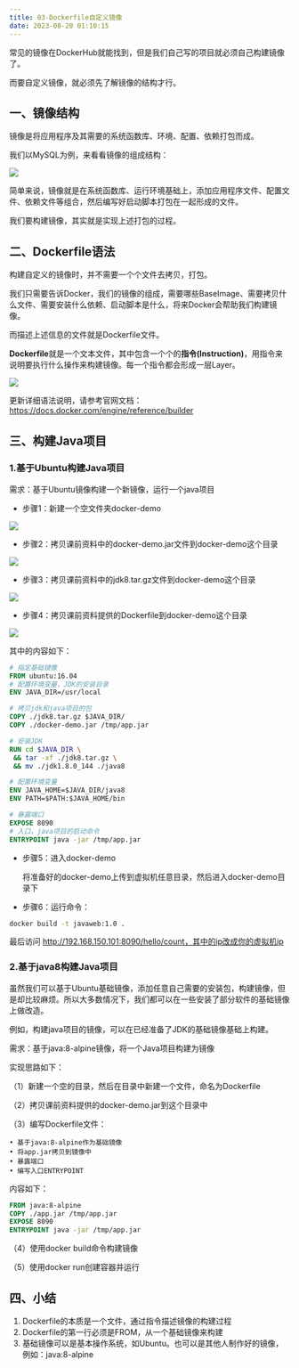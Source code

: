 ```yaml
---
title: 03-Dockerfile自定义镜像
date: 2023-08-20 01:10:15
---
```


常见的镜像在DockerHub就能找到，但是我们自己写的项目就必须自己构建镜像了。

而要自定义镜像，就必须先了解镜像的结构才行。

## 一、镜像结构

镜像是将应用程序及其需要的系统函数库、环境、配置、依赖打包而成。

我们以MySQL为例，来看看镜像的组成结构：

![](https://lhplanet-1316168555.cos.ap-beijing.myqcloud.com/obsidian/202308200142569.png)

简单来说，镜像就是在系统函数库、运行环境基础上，添加应用程序文件、配置文件、依赖文件等组合，然后编写好启动脚本打包在一起形成的文件。

我们要构建镜像，其实就是实现上述打包的过程。

## 二、Dockerfile语法

构建自定义的镜像时，并不需要一个个文件去拷贝，打包。

我们只需要告诉Docker，我们的镜像的组成，需要哪些BaseImage、需要拷贝什么文件、需要安装什么依赖、启动脚本是什么，将来Docker会帮助我们构建镜像。

而描述上述信息的文件就是Dockerfile文件。

**Dockerfile**就是一个文本文件，其中包含一个个的**指令(Instruction)**，用指令来说明要执行什么操作来构建镜像。每一个指令都会形成一层Layer。

![](https://lhplanet-1316168555.cos.ap-beijing.myqcloud.com/obsidian/202308200142025.png)

更新详细语法说明，请参考官网文档： https://docs.docker.com/engine/reference/builder

## 三、构建Java项目

### 1.基于Ubuntu构建Java项目

需求：基于Ubuntu镜像构建一个新镜像，运行一个java项目

- 步骤1：新建一个空文件夹docker-demo

![](https://lhplanet-1316168555.cos.ap-beijing.myqcloud.com/obsidian/202308200143887.png)

- 步骤2：拷贝课前资料中的docker-demo.jar文件到docker-demo这个目录

![](https://lhplanet-1316168555.cos.ap-beijing.myqcloud.com/obsidian/202308200143923.png)

- 步骤3：拷贝课前资料中的jdk8.tar.gz文件到docker-demo这个目录

![](https://lhplanet-1316168555.cos.ap-beijing.myqcloud.com/obsidian/202308200144741.png)

- 步骤4：拷贝课前资料提供的Dockerfile到docker-demo这个目录

![](https://lhplanet-1316168555.cos.ap-beijing.myqcloud.com/obsidian/202308200144247.png)

  其中的内容如下：

```dockerfile
# 指定基础镜像
FROM ubuntu:16.04
# 配置环境变量，JDK的安装目录
ENV JAVA_DIR=/usr/local

# 拷贝jdk和java项目的包
COPY ./jdk8.tar.gz $JAVA_DIR/
COPY ./docker-demo.jar /tmp/app.jar

# 安装JDK
RUN cd $JAVA_DIR \
 && tar -xf ./jdk8.tar.gz \
 && mv ./jdk1.8.0_144 ./java8

# 配置环境变量
ENV JAVA_HOME=$JAVA_DIR/java8
ENV PATH=$PATH:$JAVA_HOME/bin

# 暴露端口
EXPOSE 8090
# 入口，java项目的启动命令
ENTRYPOINT java -jar /tmp/app.jar
```

- 步骤5：进入docker-demo

  将准备好的docker-demo上传到虚拟机任意目录，然后进入docker-demo目录下

- 步骤6：运行命令：

```sh
docker build -t javaweb:1.0 .
```

最后访问 http://192.168.150.101:8090/hello/count，其中的ip改成你的虚拟机ip

### 2.基于java8构建Java项目

虽然我们可以基于Ubuntu基础镜像，添加任意自己需要的安装包，构建镜像，但是却比较麻烦。所以大多数情况下，我们都可以在一些安装了部分软件的基础镜像上做改造。

例如，构建java项目的镜像，可以在已经准备了JDK的基础镜像基础上构建。

需求：基于java:8-alpine镜像，将一个Java项目构建为镜像

实现思路如下：

（1）新建一个空的目录，然后在目录中新建一个文件，命名为Dockerfile

（2）拷贝课前资料提供的docker-demo.jar到这个目录中

（3）编写Dockerfile文件：

    • 基于java:8-alpine作为基础镜像
    • 将app.jar拷贝到镜像中
    • 暴露端口
    • 编写入口ENTRYPOINT

内容如下：

```dockerfile
FROM java:8-alpine
COPY ./app.jar /tmp/app.jar
EXPOSE 8090
ENTRYPOINT java -jar /tmp/app.jar
```

（4）使用docker build命令构建镜像

（5）使用docker run创建容器并运行

## 四、小结

1. Dockerfile的本质是一个文件，通过指令描述镜像的构建过程
2. Dockerfile的第一行必须是FROM，从一个基础镜像来构建
3. 基础镜像可以是基本操作系统，如Ubuntu。也可以是其他人制作好的镜像，例如：java:8-alpine
